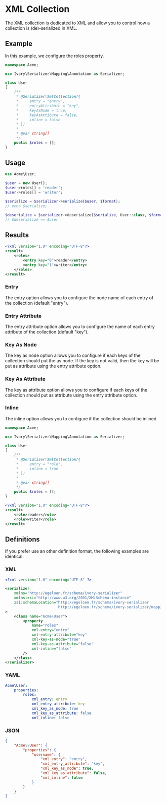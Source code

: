# XML Collection

The XML collection is dedicated to XML and allow you to control how a collection is (de)-serialized in XML.

## Example

In this example, we configure the roles property.

``` php
namespace Acme;

use Ivory\Serializer\Mapping\Annotation as Serializer;

class User
{
    /**
     * @Serializer\XmlCollection({
     *     entry = "entry",
     *     entryAttribute = "key",
     *     keyAsNode = true,
     *     keyAsAttibute = false,
     *     inline = false
     * })
     *
     * @var string[]
     */
    public $roles = [];
}
```

## Usage

``` php
use Acme\User;

$user = new User();
$user->roles[] = 'reader';
$user->roles[] = 'writer';

$serialize = $serializer->serialize($user, $format);
// echo $serialize;

$deserialize = $serializer->deserialize($serialize, User::class, $format);
// $deserialize == $user
```

## Results

``` xml
<?xml version="1.0" encoding="UTF-8"?>
<result>
    <roles>
        <entry key="0">reader</entry>
        <entry key="1">writer</entry>
    </roles>
</result>
```

### Entry

The entry option allows you to configure the node name of each entry of the collection (default "entry").

### Entry Attribute

The entry attribute option allows you to configure the name of each entry attribute of the collection (default "key").

### Key As Node

The key as node option allows you to configure if each keys of the collection should put the as node. If the key is 
not valid, then the key will be put as attribute using the entry attribute option.

### Key As Attribute

The key as attribute option allows you to configure if each keys of the collection should put as attribute using the 
entry attribute option.

### Inline

The inline option allows you to configure if the collection should be inlined. 

``` php
namespace Acme;

use Ivory\Serializer\Mapping\Annotation as Serializer;

class User
{
    /**
     * @Serializer\XmlCollection({
     *     entry = "role", 
     *     inline = true
     * })
     *
     * @var string[]
     */
    public $roles = [];
}
```

``` xml
<?xml version="1.0" encoding="UTF-8"?>
<result>
    <role>reader</role>
    <role>writer</role>
</result>
```

## Definitions

If you prefer use an other definition format, the following examples are identical. 

### XML

``` xml
<?xml version="1.0" encoding="UTF-8" ?>

<serializer
    xmlns="http://egeloen.fr/schema/ivory-serializer"
    xmlns:xsi="http://www.w3.org/2001/XMLSchema-instance"
    xsi:schemaLocation="http://egeloen.fr/schema/ivory-serializer
                        http://egeloen.fr/schema/ivory-serializer/mapping-1.0.xsd"
>
    <class name="Acme\User">
        <property 
            name="roles" 
            xml-entry="entry"
            xml-entry-attribute="key"
            xml-key-as-node="true"
            xml-key-as-attribute="false"
            xml-inline="false" 
        />
    </class>
</serializer>
```

### YAML

``` yaml
Acme\User:
    properties:
        roles:
            xml_entry: entry
            xml_entry_attribute: key
            xml_key_as_node: true
            xml_key_as_attribute: false
            xml_inline: false
```

### JSON

``` json
{
    "Acme\\User": {
        "properties": {
            "username": {
                "xml_entry": "entry",
                "xml_entry_attribute": "key",
                "xml_key_as_node": true,
                "xml_key_as_attribute": false,
                "xml_inline": false
            }
        }
    }
}
```


